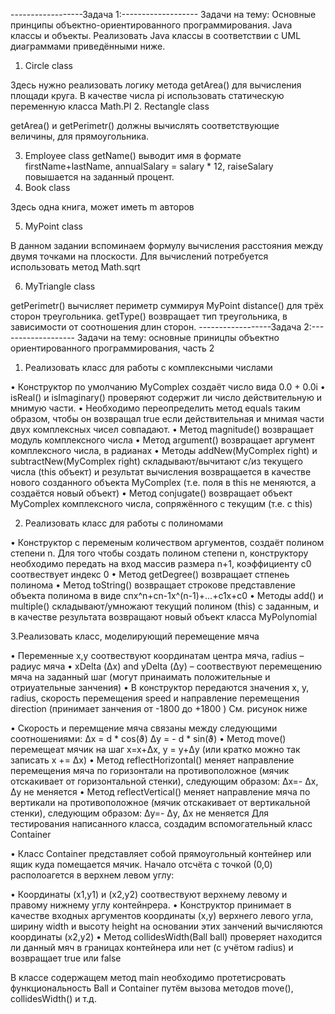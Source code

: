 ------------------Задача 1:-------------------
Задачи на тему: Основные принципы объектно-ориентированного программирования. Java классы и объекты.
Реализовать  Java классы в соответствии с UML диаграммами приведёнными ниже.
1. Circle class
 
Здесь нужно реализовать логику метода getArea() для вычисления площади круга. В качестве числа pi использовать статическую переменную класса Math.PI
2. Rectangle class
 
getArea() и getPerimetr() должны вычислять соответствующие величины, для прямоугольника.


3. Employee class 
  getName() выводит имя в формате firstName+lastName, annualSalary = salary * 12,  raiseSalary повышается на заданный процент.
4. Book class
 
Здесь одна книга, может иметь m авторов


5. MyPoint class
 
В данном задании вспоминаем формулу вычисления расстояния между двумя точками на плоскости. Для вычислений потребуется использовать метод Math.sqrt

6. MyTriangle class

getPerimetr() вычисляет периметр суммируя MyPoint distance() для трёх сторон треугольника.
getType() возвращает тип треугольника, в зависимости от соотношения длин сторон. 
------------------Задача 2:-------------------
Задачи на тему: основные приницпы объектно ориентированного программирования, часть 2

1. Реализовать класс для работы с комплексными числами
 
•	Конструктор по умолчанию MyComplex создаёт число вида 0.0 + 0.0i
•	isReal() и isImaginary() проверяют содержит ли число действительную и мнимую части.
•	Необходимо переопределить метод equals таким образом, чтобы он возвращал true если действительная и мнимая части двух комплексных чисел совпадают.
•	Метод magnitude() возвращает модуль комплексного числа
•	Метод argument() возвращает аргумент комплексного числа, в радианах
•	Методы addNew(MyComplex right) и subtractNew(MyComplex right) складывают/вычитают с/из текущего числа (this объект) и результат вычисления возвращается в качестве нового созданного объекта MyComplex (т.е. поля в this не меняются, а создаётся новый объект)
•	 Метод conjugate() возвращает объект MyComplex комплексного числа, сопряжённого с текущим (т.е. c this)

 
 2. Реализовать класс для работы с полиномами
 
•	Конструктор с переменым количеством аргументов, создаёт полином степени n. Для того чтобы создать полином степени n, конструктору необходимо передать на вход массив размера n+1, коэффициенту c0 соотвествует индекс 0
•	Метод getDegree() возвращает стпенеь полинома
•	Метод toString() возвращает строкове представление объекта полинома в виде cnx^n+cn-1x^(n-1)+...+c1x+c0
•	Методы add() и multiple() складывают/умножают текущий полином (this) с заданным, и в качестве результата возвращают новый объект класса MyPolynomial

3.Реализовать класс, моделирующий перемещение мяча
 

•	Переменные x,y соотвествуют координатам центра мяча, radius – радиус мяча
•	xDelta (Δx) and yDelta (Δy) – соотвествуют перемещению мяча на заданный шаг (могут принаимать положительные и отриуательные занчения)
•	В конструктор передаются значения x, y, radius, скорость перемещения speed и направление перемещения direction (принимает занчения от -1800  до +1800  ) См. рисунок ниже
 
•	Скорость и перемщение мяча связаны между следующими соотношениями:
Δx = d * cos(ϑ)
Δy = - d * sin(ϑ)
•	Метод move() перемещеат мячик на шаг x=x+Δx, y = y+Δy (или кратко можно так записать x += Δx)
•	Метод reflectHorizontal() меняет направление перемещения мяча по горизонтали на противоположное (мячик отскакивает от горизонтальной стенки), следующим образом: Δx=- Δx, Δy не меняется
•	Метод reflectVertical() меняет направление мяча по вертикали на противоположное (мячик отскакивает от вертикальной стенки), следующим образом: Δy=- Δy, Δx не меняется
Для тестирования написанного класса, создадим вспомогательный класс Container
 
•	Класс Container представляет собой прямоугольный контейнер или ящик куда помещается мячик. Начало отсчёта с точкой (0,0) располоагется в верхнем левом  углу:
 
•	Координаты (x1,y1) и (x2,y2) соотвествуют верхнему левому и правому нижнему углу контейнрера.
•	Конструктор принимает в качестве входных аргументов координаты (x,y) верхнего левого угла, ширину width и высоту height на основании этих занчений вычисляются координаты (x2,y2)
•	Метод collidesWidth(Ball ball) проверяет находится ли данный мяч в границах контейнера или нет  (с учётом radius) и возвращает true или false

В классе содержащем метод main необходимо протетисровать функциональность Ball и Container путём вызова методов move(), collidesWidth() и т.д. 
       
